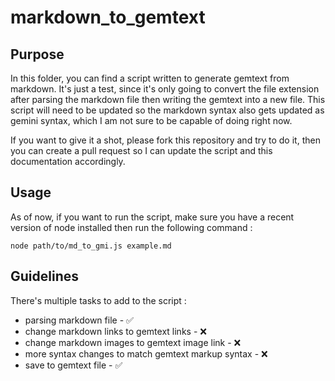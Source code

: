 # markdown_to_gemtext

## Purpose

In this folder, you can find a script written to generate gemtext from markdown. It's just a test, since it's only going to convert the file extension after parsing the markdown file then writing the gemtext into a new file. This script will need to be updated so the markdown syntax also gets updated as gemini syntax, which I am not sure to be capable of doing right now.

If you want to give it a shot, please fork this repository and try to do it, then you can create a pull request so I can update the script and this documentation accordingly.

## Usage

As of now, if you want to run the script, make sure you have a recent version of node installed then run the following command :

```shell
node path/to/md_to_gmi.js example.md
```

## Guidelines

There's multiple tasks to add to the script :

* parsing markdown file - ✅
* change markdown links to gemtext links - ❌
* change markdown images to gemtext image link - ❌
* more syntax changes to match gemtext markup syntax - ❌
* save to gemtext file - ✅

